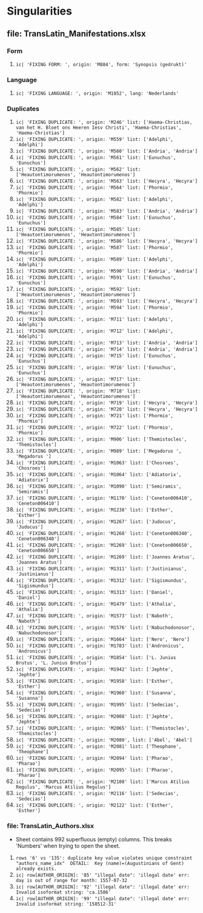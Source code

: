 # Singularities

## file: TransLatin_Manifestations.xlsx

### Form
1.  `ic| 'FIXING FORM: ', origin: 'M884', form: 'Synopsis (gedrukt)'`

### Language
1.  `ic| 'FIXING LANGUAGE: ', origin: 'M1052', lang: 'Nederlands'`

### Duplicates
1. `ic| 'FIXING DUPLICATE: ',
    origin: 'M246'
    list: ['Haema-Christias, van het H. Bloet ons Heeren Iesv Christi',
                'Haema-Christias',
                'Haema-Christias']`
2. `ic| 'FIXING DUPLICATE: ',
    origin: 'M559'
    list: ['Adelphi', 'Adelphi']`
3. `ic| 'FIXING DUPLICATE: ',
    origin: 'M560'
    list: ['Andria', 'Andria']`
4. `ic| 'FIXING DUPLICATE: ',
    origin: 'M561'
    list: ['Eunuchus', 'Eunuchus']`
5. `ic| 'FIXING DUPLICATE: ',
    origin: 'M562'
    list: ['Heautontimorumenos', 'Heautontimorumenos']`
6. `ic| 'FIXING DUPLICATE: ',
    origin: 'M563'
    list: ['Hecyra', 'Hecyra']`
7. `ic| 'FIXING DUPLICATE: ',
    origin: 'M564'
    list: ['Phormio', 'Phormio']`
8. `ic| 'FIXING DUPLICATE: ',
    origin: 'M582'
    list: ['Adelphi', 'Adelphi']`
9. `ic| 'FIXING DUPLICATE: ',
    origin: 'M583'
    list: ['Andria', 'Andria']`
10. `ic| 'FIXING DUPLICATE: ',
     origin: 'M584'
     list: ['Eunuchus', 'Eunuchus']`
11. `ic| 'FIXING DUPLICATE: ',
     origin: 'M585'
     list: ['Heautontimorumenos', 'Heautontimorumenos']`
12. `ic| 'FIXING DUPLICATE: ',
     origin: 'M586'
     list: ['Hecyra', 'Hecyra']`
13. `ic| 'FIXING DUPLICATE: ',
     origin: 'M587'
     list: ['Phormio', 'Phormio']`
14. `ic| 'FIXING DUPLICATE: ',
     origin: 'M589'
     list: ['Adelphi', 'Adelphi']`
15. `ic| 'FIXING DUPLICATE: ',
     origin: 'M590'
     list: ['Andria', 'Andria']`
16. `ic| 'FIXING DUPLICATE: ',
     origin: 'M591'
     list: ['Eunuchus', 'Eunuchus']`
17. `ic| 'FIXING DUPLICATE: ',
     origin: 'M592'
     list: ['Heautontimorumenos', 'Heautontimorumenos']`
18. `ic| 'FIXING DUPLICATE: ',
     origin: 'M593'
     list: ['Hecyra', 'Hecyra']`
19. `ic| 'FIXING DUPLICATE: ',
     origin: 'M594'
     list: ['Phormio', 'Phormio']`
20. `ic| 'FIXING DUPLICATE: ',
     origin: 'M711'
     list: ['Adelphi', 'Adelphi']`
21. `ic| 'FIXING DUPLICATE: ',
     origin: 'M712'
     list: ['Adelphi', 'Adelphi']`
22. `ic| 'FIXING DUPLICATE: ',
     origin: 'M713'
     list: ['Andria', 'Andria']`
23. `ic| 'FIXING DUPLICATE: ',
     origin: 'M714'
     list: ['Andria', 'Andria']`
24. `ic| 'FIXING DUPLICATE: ',
     origin: 'M715'
     list: ['Eunuchus', 'Eunuchus']`
25. `ic| 'FIXING DUPLICATE: ',
     origin: 'M716'
     list: ['Eunuchus', 'Eunuchus']`
26. `ic| 'FIXING DUPLICATE: ',
     origin: 'M717'
     list: ['Heautontimorumenos', 'Heautontimorumenos']`
27. `ic| 'FIXING DUPLICATE: ',
     origin: 'M718'
     list: ['Heautontimorumenos', 'Heautontimorumenos']`
28. `ic| 'FIXING DUPLICATE: ',
     origin: 'M719'
     list: ['Hecyra', 'Hecyra']`
29. `ic| 'FIXING DUPLICATE: ',
     origin: 'M720'
     list: ['Hecyra', 'Hecyra']`
30. `ic| 'FIXING DUPLICATE: ',
     origin: 'M721'
     list: ['Phormio', 'Phormio']`
31. `ic| 'FIXING DUPLICATE: ',
     origin: 'M722'
     list: ['Phormio', 'Phormio']`
32. `ic| 'FIXING DUPLICATE: ',
     origin: 'M906'
     list: ['Themistocles', 'Themistocles']`
33. `ic| 'FIXING DUPLICATE: ',
     origin: 'M989'
     list: ['Megadorus ', 'Megadorus ']`
34. `ic| 'FIXING DUPLICATE: ',
     origin: 'M1063'
     list: ['Chosroes', 'Chosroes']`
35. `ic| 'FIXING DUPLICATE: ',
     origin: 'M1064'
     list: ['Adiatorix', 'Adiatorix']`
36. `ic| 'FIXING DUPLICATE: ',
     origin: 'M1090'
     list: ['Semiramis', 'Semiramis']`
37. `ic| 'FIXING DUPLICATE: ',
     origin: 'M1170'
     list: ['Ceneton006410', 'Ceneton006410']`
38. `ic| 'FIXING DUPLICATE: ',
     origin: 'M1238'
     list: ['Esther', 'Esther']`
39. `ic| 'FIXING DUPLICATE: ',
     origin: 'M1267'
     list: ['Judocus', 'Judocus']`
40. `ic| 'FIXING DUPLICATE: ',
     origin: 'M1268'
     list: ['Ceneton006340', 'Ceneton006340']`
41. `ic| 'FIXING DUPLICATE: ',
     origin: 'M1269'
     list: ['Ceneton006650', 'Ceneton006650']`
42. `ic| 'FIXING DUPLICATE: ',
     origin: 'M1269'
     list: ['Joannes Aratus', 'Joannes Aratus']`
43. `ic| 'FIXING DUPLICATE: ',
     origin: 'M1311'
     list: ['Justinianus', 'Justinianus']`
44. `ic| 'FIXING DUPLICATE: ',
     origin: 'M1312'
     list: ['Sigismundus', 'Sigismundus']`
45. `ic| 'FIXING DUPLICATE: ',
     origin: 'M1313'
     list: ['Daniel', 'Daniel']`
46. `ic| 'FIXING DUPLICATE: ',
     origin: 'M1479'
     list: ['Athalia', 'Athalia']`
47. `ic| 'FIXING DUPLICATE: ',
     origin: 'M1573'
     list: ['Naboth', 'Naboth']`
48. `ic| 'FIXING DUPLICATE: ',
     origin: 'M1576'
     list: ['Nabuchodonosor', 'Nabuchodonosor']`
49. `ic| 'FIXING DUPLICATE: ', origin: 'M1664' list: ['Nero', 'Nero']`
50. `ic| 'FIXING DUPLICATE: ',
     origin: 'M1783'
     list: ['Andronicus', 'Andronicus']`
51. `ic| 'FIXING DUPLICATE: ',
     origin: 'M1854'
     list: ['L. Junius Brutus', 'L. Junius Brutus']`
52. `ic| 'FIXING DUPLICATE: ',
     origin: 'M1942'
     list: ['Jephte', 'Jephte']`
53. `ic| 'FIXING DUPLICATE: ',
     origin: 'M1958'
     list: ['Esther', 'Esther']`
54. `ic| 'FIXING DUPLICATE: ',
     origin: 'M1960'
     list: ['Susanna', 'Susanna']`
55. `ic| 'FIXING DUPLICATE: ',
     origin: 'M1995'
     list: ['Sedecias', 'Sedecias']`
56. `ic| 'FIXING DUPLICATE: ',
     origin: 'M2008'
     list: ['Jephte', 'Jephte']`
57. `ic| 'FIXING DUPLICATE: ',
     origin: 'M2065'
     list: ['Themistocles', 'Themistocles']`
58. `ic| 'FIXING DUPLICATE: ', origin: 'M2080', list: ['Abel', 'Abel']`
59. `ic| 'FIXING DUPLICATE: ',
     origin: 'M2081'
     list: ['Theophane', 'Theophane']`
60. `ic| 'FIXING DUPLICATE: ',
     origin: 'M2094'
     list: ['Pharao', 'Pharao']`
61. `ic| 'FIXING DUPLICATE: ',
     origin: 'M2095'
     list: ['Pharao', 'Pharao']`
62. `ic| 'FIXING DUPLICATE: ',
     origin: 'M2108'
     list: ['Marcus Atilius Regulus', 'Marcus Atilius Regulus']`
63. `ic| 'FIXING DUPLICATE: ',
     origin: 'M2116'
     list: ['Sedecias', 'Sedecias']`
64. `ic| 'FIXING DUPLICATE: ',
     origin: 'M2122'
     list: ['Esther', 'Esther']`


### file: TransLatin_Authors.xlsx

* Sheet contains 992 superfluous (empty) columns. This breaks 'Numbers' when trying to open the sheet.

1. `rows '6' vs '135': duplicate key value violates unique constraint "authors_name_idx" 
    DETAIL:  Key (name)=(Augustinians of Gent) already exists.`
2. `ic| row[AUTHOR_ORIGIN]: '85'
    "illegal date": 'illegal date'
    err: day is out of range for month: 1557-07-32`
3. `ic| row[AUTHOR_ORIGIN]: '92'
    "illegal date": 'illegal date'
    err: Invalid isoformat string: 'ca.1586'`
4. `ic| row[AUTHOR_ORIGIN]: '99'
    "illegal date": 'illegal date'
    err: Invalid isoformat string: '158512-31'`